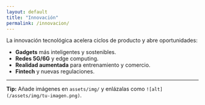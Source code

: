 ```yaml
---
layout: default
title: "Innovación"
permalink: /innovacion/
---
```


La innovación tecnológica acelera ciclos de producto y abre oportunidades:
- **Gadgets** más inteligentes y sostenibles.
- **Redes 5G/6G** y edge computing.
- **Realidad aumentada** para entrenamiento y comercio.
- **Fintech** y nuevas regulaciones.

<hr class="sep">

<div class="warning"><strong>Tip:</strong> Añade imágenes en <code>assets/img/</code> y enlázalas como <code>![alt](/assets/img/tu-imagen.png)</code>.</div>
